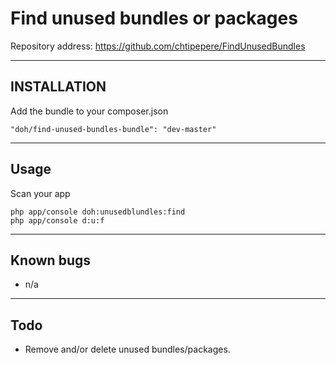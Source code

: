 Find unused bundles or packages
=================================

Repository address: https://github.com/chtipepere/FindUnusedBundles

----------
INSTALLATION
------------
Add the bundle to your composer.json
```
"doh/find-unused-bundles-bundle": "dev-master"
```
----------
Usage
------------
Scan your app
```
php app/console doh:unusedblundles:find
php app/console d:u:f
```

----------
Known bugs
-----
* n/a

----------
Todo
-----
* Remove and/or delete unused bundles/packages.
